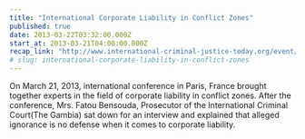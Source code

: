 ```yaml
---
title: "International Corporate Liability in Conflict Zones"
published: true
date: 2013-03-22T03:32:00.000Z
start_at: 2013-03-21T04:00:00.000Z
recap_link: "http://www.international-criminal-justice-today.org/event/2013/03/21/international-corporate-liability-in-conflict-zones/"
# slug: international-corporate-liability-in-conflict-zones
---
```


On March 21, 2013, international conference in Paris, France brought together experts in the field of corporate liability in conflict zones. After the conference, Mrs. Fatou Bensouda, Prosecutor of the International Criminal Court(The Gambia) sat down for an interview and explained that alleged ignorance is no defense when it comes to corporate liability.

